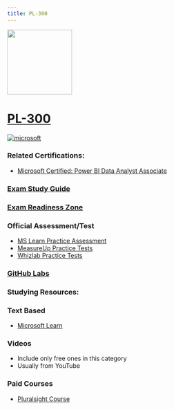 ```yaml
---
title: PL-300
---
```


<img src="/pl-300.png" width="150" height="150">

# [PL-300](https://learn.microsoft.com/certifications/exams/pl-300)

<a href='https://learn.microsoft.com/en-us/certifications/browse/?type=role-based&levels=intermediate' target="_blank"><img alt='microsoft' src='https://img.shields.io/badge/associate-100000?style=for-the-badge&logo=microsoft&logoColor=white&labelColor=0078D4&color=212221'/></a> 

### Related Certifications:
- [Microsoft Certified: Power BI Data Analyst Associate](https://learn.microsoft.com/en-us/certifications/power-bi-data-analyst-associate)

### [Exam Study Guide](https://aka.ms/pl300-studyguide)
### [Exam Readiness Zone](https://learn.microsoft.com/en-us/shows/exam-readiness-zone/preparing-for-pl-300-prepare-the-data-1-of-4/)

### Official Assessment/Test
- [MS Learn Practice Assessment](https://learn.microsoft.com/certifications/exams/pl-300/practice/assessment?assessment-type=practice&assessmentId=48)
- [MeasureUp Practice Tests](https://www.measureup.com/microsoft-practice-test-pl-300-microsoft-power-bi-data-analyst.html)
- [Whizlab Practice Tests](https://www.whizlabs.com/microsoft-power-bi-certification-pl-300/)

### [GitHub Labs](https://aka.ms/pl300labs)

### Studying Resources:

### Text Based
- [Microsoft Learn](https://learn.microsoft.com/certifications/exams/pl-300)
### Videos
- Include only free ones in this category
- Usually from YouTube
### Paid Courses
- [Pluralsight Course](https://www.pluralsight.com/paths/microsoft-power-bi-data-analyst-pl-300)

